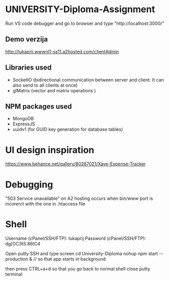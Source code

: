 # UNIVERSITY-Diploma-Assignment

Run VS code debugger and go to browser and type "http://localhost:3000/"

## Demo verzija
http://lukaprij.wwwnl1-ss11.a2hosted.com/clientAdmin

## Libraries used
- SocketIO (bidirectional communication between server and client. It can also send to all clients at once)
- glMatrix (vector and matrix operations )

## NPM packages used
- MongoDB
- ExpressJS
- uuidv1 (for GUID key generation for database tables)

# UI design inspiration
https://www.behance.net/gallery/80267021/Xave-Expense-Tracker


# Debugging
"503 Service unavailable" on A2 hosting occurs when bin/www port is incorerct with the one in .htaccess file

# Shell
Username (cPanel/SSH/FTP):  lukaprij
Password (cPanel/SSH/FTP):  dg[OC3tS.86tC4

Open putty SSH and type
screen
cd University-Diploma
nohup npm start --production &     // so that app starts in background

then press CTRL+a+d so that you go back to normal shell
close putty terminal